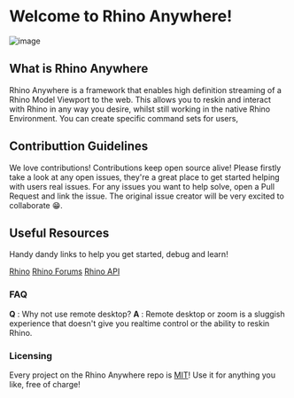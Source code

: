 # Welcome to Rhino Anywhere!

![image](https://github.com/rhino-anywhere/.github/assets/28632338/59bb1629-eee4-4e41-a6b5-fe90a97bc8c4)


## What is Rhino Anywhere
Rhino Anywhere is a framework that enables high definition streaming of a Rhino Model Viewport to the web.
This allows you to reskin and interact with Rhino in any way you desire, whilst still working in the native Rhino Environment.
You can create specific command sets for users,

## Contributtion Guidelines
We love contributions! Contributions keep open source alive! Please firstly take a look at any open issues, they're a great place to get started helping with users real issues.
For any issues you want to help solve, open a Pull Request and link the issue. The original issue creator will be very excited to collaborate 😁.

## Useful Resources
Handy dandy links to help you get started, debug and learn!

[Rhino]([url](https://www.rhino3d.com/download/))
[Rhino Forums]([url](https://discourse.mcneel.com/))
[Rhino API]([url](https://developer.rhino3d.com/api/rhinocommon/?version=8.x))

### FAQ
**Q** : Why not use remote desktop?
**A** : Remote desktop or zoom is a sluggish experience that doesn't give you realtime control or the ability to reskin Rhino.

### Licensing
Every project on the Rhino Anywhere repo is [MIT]([url](https://www.tldrlegal.com/license/mit-license))! Use it for anything you like, free of charge!
